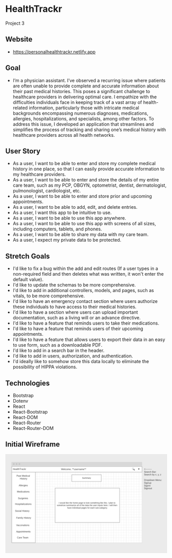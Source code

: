 # HealthTrackr

Project 3

## Website

- https://personalhealthtrackr.netlify.app

## Goal

- I’m a physician assistant. I’ve observed a recurring issue where patients are often unable to provide complete and accurate information about their past medical histories. This poses a significant challenge to healthcare providers in delivering optimal care. I empathize with the difficulties individuals face in keeping track of a vast array of health-related information, particularly those with intricate medical backgrounds encompassing numerous diagnoses, medications, allergies, hospitalizations, and specialists, among other factors. To address this issue, I developed an application that streamlines and simplifies the process of tracking and sharing one’s medical history with healthcare providers across all health networks. 

## User Story

- As a user, I want to be able to enter and store my complete medical history in one place, so that I can easily provide accurate information to my healthcare providers.
- As a user, I want to be able to enter and store the details of my entire care team, such as my PCP, OBGYN, optometrist, dentist, dermatologist, pulmonologist, cardiologist, etc.
- As a user, I want to be able to enter and store prior and upcoming appointments.
- As a user, I want to be able to add, edit, and delete entries.
- As a user, I want this app to be intuitive to use.
- As a user, I want to be able to use this app anywhere.
- As a user, I want to be able to use this app with screens of all sizes, including computers, tablets, and phones.
- As a user, I want to be able to share my data with my care team.
- As a user, I expect my private data to be protected.

## Stretch Goals

- I'd like to fix a bug within the add and edit routes (If a user types in a non-required field and then deletes what was written, it won't enter the default value).
- I'd like to update the schemas to be more comprehensive.
- I'd like to add in additional controllers, models, and pages, such as vitals, to be more comprehensive.
- I'd like to have an emergency contact section where users authorize these individuals to have access to their medical histories.
- I'd like to have a section where users can upload important documentation, such as a living will or an advance directive.
- I'd like to have a feature that reminds users to take their medications.
- I'd like to have a feature that reminds users of their upcoming appointments.
- I'd like to have a feature that allows users to export their data in an easy to use form, such as a downloadable PDF.
- I'd like to add in a search bar in the header.
- I'd like to add in users, authorization, and authentication.
- I'd ideally like to somehow store this data locally to eliminate the possibility of HIPPA violations.

## Technologies

- Bootstrap
- Dotenv
- React
- React-Bootstrap
- React-DOM
- React-Router
- React-Router-DOM

## Initial Wireframe

![Wireframe Image](public/wireframe.png)